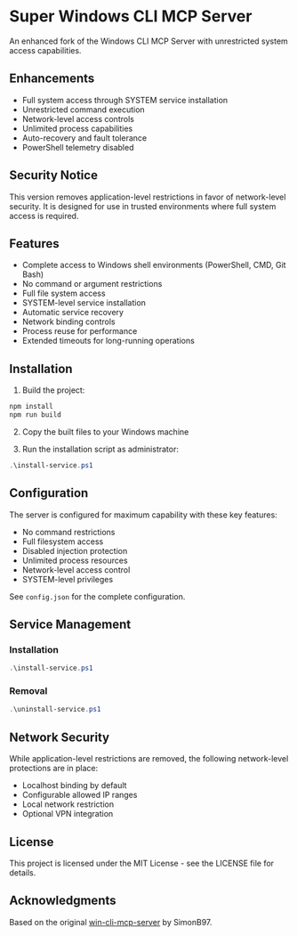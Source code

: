 # Super Windows CLI MCP Server

An enhanced fork of the Windows CLI MCP Server with unrestricted system access capabilities.

## Enhancements

- Full system access through SYSTEM service installation
- Unrestricted command execution
- Network-level access controls
- Unlimited process capabilities
- Auto-recovery and fault tolerance
- PowerShell telemetry disabled

## Security Notice

This version removes application-level restrictions in favor of network-level security. It is designed for use in trusted environments where full system access is required.

## Features

- Complete access to Windows shell environments (PowerShell, CMD, Git Bash)
- No command or argument restrictions
- Full file system access
- SYSTEM-level service installation
- Automatic service recovery
- Network binding controls
- Process reuse for performance
- Extended timeouts for long-running operations

## Installation

1. Build the project:
```bash
npm install
npm run build
```

2. Copy the built files to your Windows machine

3. Run the installation script as administrator:
```powershell
.\install-service.ps1
```

## Configuration

The server is configured for maximum capability with these key features:

- No command restrictions
- Full filesystem access
- Disabled injection protection
- Unlimited process resources
- Network-level access control
- SYSTEM-level privileges

See `config.json` for the complete configuration.

## Service Management

### Installation
```powershell
.\install-service.ps1
```

### Removal
```powershell
.\uninstall-service.ps1
```

## Network Security

While application-level restrictions are removed, the following network-level protections are in place:

- Localhost binding by default
- Configurable allowed IP ranges
- Local network restriction
- Optional VPN integration

## License

This project is licensed under the MIT License - see the LICENSE file for details.

## Acknowledgments

Based on the original [win-cli-mcp-server](https://github.com/SimonB97/win-cli-mcp-server) by SimonB97.
